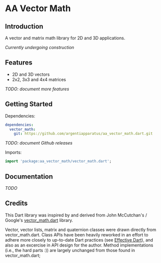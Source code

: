 # AA Vector Math

## Introduction

A vector and matrix math library for 2D and 3D applications.

*Currently undergoing construction*

## Features

* 2D and 3D vectors  
* 2x2, 3x3 and 4x4 matrices

*TODO: document more features*


## Getting Started

Dependencies:

```yaml
dependencies:
  vector_math:
    git: https://github.com/argentiapparatus/aa_vector_math.dart.git
```

*TODO: document Github releases*

Imports:

```dart
import 'package:aa_vector_math/vector_math.dart';
```

## Documentation

*TODO*

## Credits

This Dart library was inspired by and derived from John McCutchan's / Google's [vector_math.dart](https://github.com/google/vector_math.dart) library.

Vector, vector lists, matrix and quaternion classes were drawn directly from vector&#95;math.dart. Class APIs have been heavily reworked in an effort to adhere more closely to up-to-date Dart practices (see [Effective Dart](https://www.dartlang.org/effective-dart/)), and also as an excercise in API design for the author. Method implementations (i.e., the hard parts :)) are largely unchanged from those found in vector&#95;math.dart;







